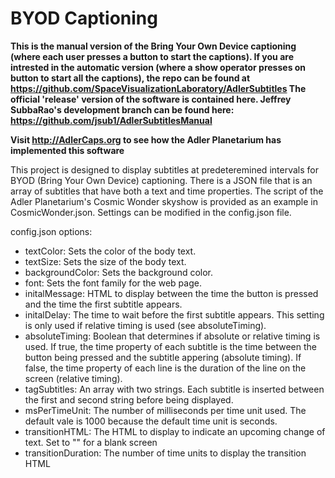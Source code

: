 BYOD Captioning
===============
**This is the manual version of the Bring Your Own Device captioning (where each user presses a button to start the captions). If you are intrested in the automatic version (where a show operator presses on button to start all the captions), the repo can be found at https://github.com/SpaceVisualizationLaboratory/AdlerSubtitles The official 'release' version of the software is contained here. Jeffrey SubbaRao's development branch can be found here: https://github.com/jsub1/AdlerSubtitlesManual**

**Visit http://AdlerCaps.org to see how the Adler Planetarium has implemented this software**

This project is designed to display subtitles at predeteremined intervals for BYOD (Bring Your Own Device) captioning. There is a JSON file that is an array of subtitles that have both a text and time properties. The script of the Adler Planetarium's Cosmic Wonder skyshow is provided as an example in CosmicWonder.json. Settings can be modified in the config.json file.

config.json options:
  * textColor: Sets the color of the body text.
  * textSize: Sets the size of the body text.
  * backgroundColor: Sets the background color.
  * font: Sets the font family for the web page.
  * initalMessage: HTML to display between the time the button is pressed and the time the first subtitle appears.
  * initalDelay: The time to wait before the first subtitle appears. This setting is only used if relative timing is used (see absoluteTiming).
  * absoluteTiming: Boolean that determines if absolute or relative timing is used. If true, the time property of each subtitle is the time between the button being pressed and the subtitle appering (absolute timing). If false, the time property of each line is the duration of the line on the screen (relative timing).
  * tagSubtitles: An array with two strings. Each subtitle is inserted between the first and second string before being displayed.
  * msPerTimeUnit: The number of milliseconds per time unit used. The default vale is 1000 because the default time unit is seconds.
  * transitionHTML: The HTML to display to indicate an upcoming change of text. Set to "" for a blank screen
  * transitionDuration: The number of time units to display the transition HTML
